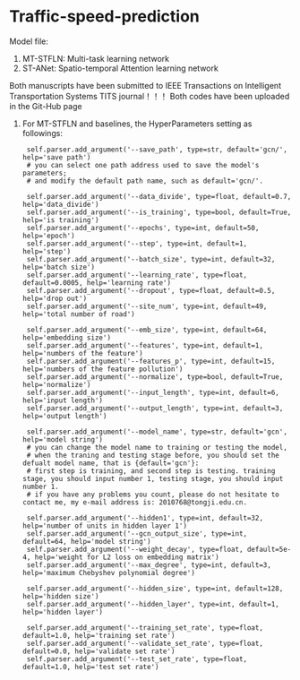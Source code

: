 # Traffic-speed-prediction

Model file: 
1. MT-STFLN: Multi-task learning network
2. ST-ANet: Spatio-temporal Attention learning network


Both manuscripts have been submitted to IEEE Transactions on Intelligent Transportation Systems TITS journal！！！
Both codes have been uploaded in the Git-Hub page


1. For MT-STFLN and baselines, the HyperParameters setting as followings:

        self.parser.add_argument('--save_path', type=str, default='gcn/', help='save path')
        # you can select one path address used to save the model's parameters;
        # and modify the default path name, such as default='gcn/'.

        self.parser.add_argument('--data_divide', type=float, default=0.7, help='data_divide')
        self.parser.add_argument('--is_training', type=bool, default=True, help='is training')
        self.parser.add_argument('--epochs', type=int, default=50, help='epoch')
        self.parser.add_argument('--step', type=int, default=1, help='step')
        self.parser.add_argument('--batch_size', type=int, default=32, help='batch size')
        self.parser.add_argument('--learning_rate', type=float, default=0.0005, help='learning rate')
        self.parser.add_argument('--dropout', type=float, default=0.5, help='drop out')
        self.parser.add_argument('--site_num', type=int, default=49, help='total number of road')

        self.parser.add_argument('--emb_size', type=int, default=64, help='embedding size')
        self.parser.add_argument('--features', type=int, default=1, help='numbers of the feature')
        self.parser.add_argument('--features_p', type=int, default=15, help='numbers of the feature pollution')
        self.parser.add_argument('--normalize', type=bool, default=True, help='normalize')
        self.parser.add_argument('--input_length', type=int, default=6, help='input length')
        self.parser.add_argument('--output_length', type=int, default=3, help='output length')

        self.parser.add_argument('--model_name', type=str, default='gcn', help='model string')
        # you can change the model name to training or testing the model,
        # when the traning and testing stage before, you should set the defualt model name, that is {default='gcn'}:
        # first step is training, and second step is testing. training stage, you should input number 1, testing stage, you should input number 1.
        # if you have any problems you count, please do not hesitate to contact me, my e-mail address is: 2010768@tongji.edu.cn.
        
        self.parser.add_argument('--hidden1', type=int, default=32, help='number of units in hidden layer 1')
        self.parser.add_argument('--gcn_output_size', type=int, default=64, help='model string')
        self.parser.add_argument('--weight_decay', type=float, default=5e-4, help='weight for L2 loss on embedding matrix')
        self.parser.add_argument('--max_degree', type=int, default=3, help='maximum Chebyshev polynomial degree')

        self.parser.add_argument('--hidden_size', type=int, default=128, help='hidden size')
        self.parser.add_argument('--hidden_layer', type=int, default=1, help='hidden layer')

        self.parser.add_argument('--training_set_rate', type=float, default=1.0, help='training set rate')
        self.parser.add_argument('--validate_set_rate', type=float, default=0.0, help='validate set rate')
        self.parser.add_argument('--test_set_rate', type=float, default=1.0, help='test set rate')
